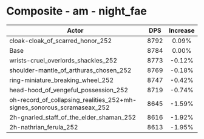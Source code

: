 # Composite - am - night_fae
| Actor | DPS | Increase |
|---|:---:|:---:|
|cloak-cloak_of_scarred_honor_252|8792|0.09%|
|Base|8784|0.00%|
|wrists-cruel_overlords_shackles_252|8773|-0.12%|
|shoulder-mantle_of_arthuras_chosen_252|8769|-0.18%|
|ring-miniature_breaking_wheel_252|8747|-0.42%|
|head-hood_of_vengeful_possession_252|8719|-0.74%|
|oh-record_of_collapsing_realities_252+mh-signes_sonorous_scramaseax_252|8645|-1.59%|
|2h-gnarled_staff_of_the_elder_shaman_252|8616|-1.92%|
|2h-nathrian_ferula_252|8613|-1.95%|
